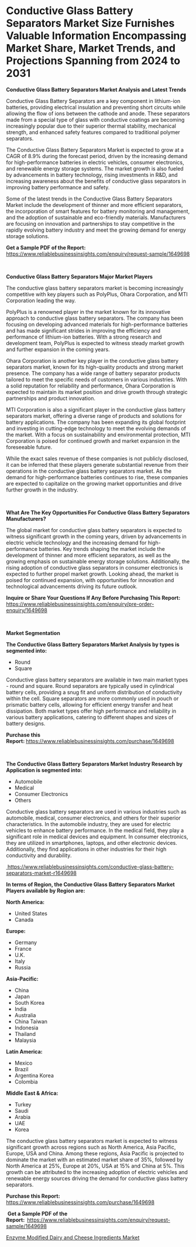 <p><h1>Conductive Glass Battery Separators Market Size Furnishes Valuable Information Encompassing Market Share, Market Trends, and Projections Spanning from 2024 to 2031</h1></p><p><strong>Conductive Glass Battery Separators Market Analysis and Latest Trends</strong></p>
<p><p>Conductive Glass Battery Separators are a key component in lithium-ion batteries, providing electrical insulation and preventing short circuits while allowing the flow of ions between the cathode and anode. These separators made from a special type of glass with conductive coatings are becoming increasingly popular due to their superior thermal stability, mechanical strength, and enhanced safety features compared to traditional polymer separators.</p><p>The Conductive Glass Battery Separators Market is expected to grow at a CAGR of 8.9% during the forecast period, driven by the increasing demand for high-performance batteries in electric vehicles, consumer electronics, and renewable energy storage systems. The market growth is also fueled by advancements in battery technology, rising investments in R&D, and increasing awareness about the benefits of conductive glass separators in improving battery performance and safety.</p><p>Some of the latest trends in the Conductive Glass Battery Separators Market include the development of thinner and more efficient separators, the incorporation of smart features for battery monitoring and management, and the adoption of sustainable and eco-friendly materials. Manufacturers are focusing on innovation and partnerships to stay competitive in the rapidly evolving battery industry and meet the growing demand for energy storage solutions.</p></p>
<p><strong>Get a Sample PDF of the Report:&nbsp;</strong> <a href="https://www.reliablebusinessinsights.com/enquiry/request-sample/1649698">https://www.reliablebusinessinsights.com/enquiry/request-sample/1649698</a></p>
<p>&nbsp;</p>
<p><strong>Conductive Glass Battery Separators Major Market Players</strong></p>
<p><p>The conductive glass battery separators market is becoming increasingly competitive with key players such as PolyPlus, Ohara Corporation, and MTI Corporation leading the way.</p><p>PolyPlus is a renowned player in the market known for its innovative approach to conductive glass battery separators. The company has been focusing on developing advanced materials for high-performance batteries and has made significant strides in improving the efficiency and performance of lithium-ion batteries. With a strong research and development team, PolyPlus is expected to witness steady market growth and further expansion in the coming years.</p><p>Ohara Corporation is another key player in the conductive glass battery separators market, known for its high-quality products and strong market presence. The company has a wide range of battery separator products tailored to meet the specific needs of customers in various industries. With a solid reputation for reliability and performance, Ohara Corporation is expected to maintain its market position and drive growth through strategic partnerships and product innovation.</p><p>MTI Corporation is also a significant player in the conductive glass battery separators market, offering a diverse range of products and solutions for battery applications. The company has been expanding its global footprint and investing in cutting-edge technology to meet the evolving demands of the market. With a focus on sustainability and environmental protection, MTI Corporation is poised for continued growth and market expansion in the foreseeable future.</p><p>While the exact sales revenue of these companies is not publicly disclosed, it can be inferred that these players generate substantial revenue from their operations in the conductive glass battery separators market. As the demand for high-performance batteries continues to rise, these companies are expected to capitalize on the growing market opportunities and drive further growth in the industry.</p></p>
<p>&nbsp;</p>
<p><strong>What Are The Key Opportunities For Conductive Glass Battery Separators Manufacturers?</strong></p>
<p><p>The global market for conductive glass battery separators is expected to witness significant growth in the coming years, driven by advancements in electric vehicle technology and the increasing demand for high-performance batteries. Key trends shaping the market include the development of thinner and more efficient separators, as well as the growing emphasis on sustainable energy storage solutions. Additionally, the rising adoption of conductive glass separators in consumer electronics is expected to further propel market growth. Looking ahead, the market is poised for continued expansion, with opportunities for innovation and technological advancements driving its future outlook.</p></p>
<p><strong>Inquire or Share Your Questions If Any Before Purchasing This Report:</strong> <a href="https://www.reliablebusinessinsights.com/enquiry/pre-order-enquiry/1649698">https://www.reliablebusinessinsights.com/enquiry/pre-order-enquiry/1649698</a></p>
<p>&nbsp;</p>
<p><strong>Market Segmentation</strong></p>
<p><strong>The Conductive Glass Battery Separators Market Analysis by types is segmented into:</strong></p>
<p><ul><li>Round</li><li>Square</li></ul></p>
<p><p>Conductive glass battery separators are available in two main market types - round and square. Round separators are typically used in cylindrical battery cells, providing a snug fit and uniform distribution of conductivity within the cell. Square separators are more commonly used in pouch or prismatic battery cells, allowing for efficient energy transfer and heat dissipation. Both market types offer high performance and reliability in various battery applications, catering to different shapes and sizes of battery designs.</p></p>
<p><strong>Purchase this Report:&nbsp;</strong><a href="https://www.reliablebusinessinsights.com/purchase/1649698">https://www.reliablebusinessinsights.com/purchase/1649698</a></p>
<p>&nbsp;</p>
<p><strong>The Conductive Glass Battery Separators Market Industry Research by Application is segmented into:</strong></p>
<p><ul><li>Automobile</li><li>Medical</li><li>Consumer Electronics</li><li>Others</li></ul></p>
<p><p>Conductive glass battery separators are used in various industries such as automobile, medical, consumer electronics, and others for their superior characteristics. In the automobile industry, they are used for electric vehicles to enhance battery performance. In the medical field, they play a significant role in medical devices and equipment. In consumer electronics, they are utilized in smartphones, laptops, and other electronic devices. Additionally, they find applications in other industries for their high conductivity and durability.</p></p>
<p><a href="https://www.reliablebusinessinsights.com/conductive-glass-battery-separators-market-r1649698">&nbsp;https://www.reliablebusinessinsights.com/conductive-glass-battery-separators-market-r1649698</a></p>
<p><strong>In terms of Region, the Conductive Glass Battery Separators Market Players available by Region are:</strong></p>
<p>
    <p> <strong> North America: </strong>
        <ul>
            <li>United States</li>
            <li>Canada</li>
        </ul>
        </p> 
    <p> <strong> Europe: </strong>
        <ul>
            <li>Germany</li>
            <li>France</li>
            <li>U.K.</li>
            <li>Italy</li>
            <li>Russia</li>
        </ul>
        </p> 
    <p> <strong> Asia-Pacific: </strong>
        <ul>
            <li>China</li>
            <li>Japan</li>
            <li>South Korea</li>
            <li>India</li>
            <li>Australia</li>
            <li>China Taiwan</li>
            <li>Indonesia</li>
            <li>Thailand</li>
            <li>Malaysia</li>
        </ul>
        </p> 
    <p> <strong> Latin America: </strong>
        <ul>
            <li>Mexico</li>
            <li>Brazil</li>
            <li>Argentina Korea</li>
            <li>Colombia</li>
        </ul>
        </p> 
    <p> <strong> Middle East & Africa: </strong>
        <ul>
            <li>Turkey</li>
            <li>Saudi</li>
            <li>Arabia</li>
            <li>UAE</li>
            <li>Korea</li>
        </ul>
    </p>
    </p>
<p><p>The conductive glass battery separators market is expected to witness significant growth across regions such as North America, Asia Pacific, Europe, USA and China. Among these regions, Asia Pacific is projected to dominate the market with an estimated market share of 35%, followed by North America at 25%, Europe at 20%, USA at 15% and China at 5%. This growth can be attributed to the increasing adoption of electric vehicles and renewable energy sources driving the demand for conductive glass battery separators.</p></p>
<p><strong>Purchase this Report: </strong><a href="https://www.reliablebusinessinsights.com/purchase/1649698">https://www.reliablebusinessinsights.com/purchase/1649698</a></p>
<p>&nbsp;<strong>Get a Sample PDF of the Report:&nbsp;&nbsp;</strong><a href="https://www.reliablebusinessinsights.com/enquiry/request-sample/1649698">https://www.reliablebusinessinsights.com/enquiry/request-sample/1649698</a></p>
<p><strong></strong></p>
<p><p><a href="https://view.publitas.com/reportprime-1/global-enzyme-modified-dairy-and-cheese-ingredients-market-is-projected-to-grow-at-a-cagr-of-9-2-forcasted-for-period-from-2024-to-2031/">Enzyme Modified Dairy and Cheese Ingredients Market</a></p></p>